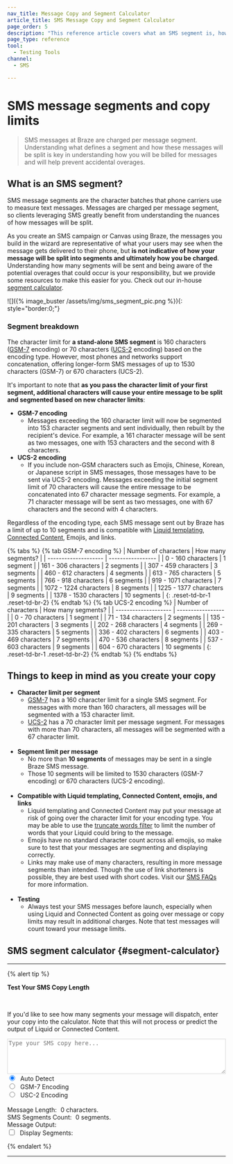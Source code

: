 ```yaml
---
nav_title: Message Copy and Segment Calculator
article_title: SMS Message Copy and Segment Calculator
page_order: 5
description: "This reference article covers what an SMS segment is, how they are counted for billing, as well as things to keep in mind when creating SMS message copy."
page_type: reference
tool:
  - Testing Tools
channel:
  - SMS

---
```


# SMS message segments and copy limits

> SMS messages at Braze are charged per message segment. Understanding what defines a segment and how these messages will be split is key in understanding how you will be billed for messages and will help prevent accidental overages.

## What is an SMS segment?

SMS message segments are the character batches that phone carriers use to measure text messages. Messages are charged per message segment, so clients leveraging SMS greatly benefit from understanding the nuances of how messages will be split.

As you create an SMS campaign or Canvas using Braze, the messages you build in the wizard are representative of what your users may see when the message gets delivered to their phone, but **is not indicative of how your message will be split into segments and ultimately how you be charged**. Understanding how many segments will be sent and being aware of the potential overages that could occur is your responsibility, but we provide some resources to make this easier for you. Check out our in-house [segment calculator](#segment-calculator).

![]({% image_buster /assets/img/sms_segment_pic.png %}){: style="border:0;"}

### Segment breakdown

The character limit for **a stand-alone SMS segment** is 160 characters ([GSM-7](https://en.wikipedia.org/wiki/GSM_03.38) encoding) or 70 characters ([UCS-2](https://en.wikipedia.org/wiki/Universal_Coded_Character_Set) encoding) based on the encoding type. However, most phones and networks support concatenation, offering longer-form SMS messages of up to 1530 characters (GSM-7) or 670 characters (UCS-2). 

It's important to note that **as you pass the character limit of your first segment, additional characters will cause your entire message to be split and segmented based on new character limits**:
- **GSM-7 encoding**
    - Messages exceeding the 160 character limit will now be segmented into 153 character segments and sent individually, then rebuilt by the recipient's device. For example, a 161 character message will be sent as two messages, one with 153 characters and the second with 8 characters. 
- **UCS-2 encoding**
    - If you include non-GSM characters such as Emojis, Chinese, Korean, or Japanese script in SMS messages, those messages have to be sent via UCS-2 encoding. Messages exceeding the initial segment limit of 70 characters will cause the entire message to be concatenated into 67 character message segments. For example, a 71 character message will be sent as two messages, one with 67 characters and the second with 4 characters. 

Regardless of the encoding type, each SMS message sent out by Braze has a limit of up to 10 segments and is compatible with [Liquid templating]({{site.baseurl}}/user_guide/personalization_and_dynamic_content/liquid/using_liquid/), [Connected Content]({{site.baseurl}}/user_guide/personalization_and_dynamic_content/connected_content/), Emojis, and links.

{% tabs %}
{% tab GSM-7 encoding %}
| Number of characters | How many segments? |
| -------------------- | ----------------- |
| 0 - 160 characters | 1 segment |
| 161 - 306 characters | 2 segments |
| 307 - 459 characters | 3 segments |
| 460 - 612 characters | 4 segments |
| 613 - 765 characters | 5 segments |
| 766 - 918 characters | 6 segments |
| 919 - 1071 characters | 7 segments |
| 1072 - 1224 characters | 8 segments |
| 1225 - 1377 characters | 9 segments |
| 1378 - 1530 characters | 10 segments |
{: .reset-td-br-1 .reset-td-br-2}
{% endtab %}
{% tab UCS-2 encoding %}
| Number of characters | How many segments? |
| -------------------- | ----------------- |
| 0 - 70 characters | 1 segment |
| 71 - 134 characters | 2 segments |
| 135 - 201 characters | 3 segments |
| 202 - 268 characters | 4 segments |
| 269 - 335 characters | 5 segments |
| 336 - 402 characters | 6 segments |
| 403 - 469 characters | 7 segments |
| 470 - 536 characters | 8 segments |
| 537 - 603 characters | 9 segments |
| 604 - 670 characters | 10 segments |
{: .reset-td-br-1 .reset-td-br-2}
{% endtab %}
{% endtabs %}

## Things to keep in mind as you create your copy

- **Character limit per segment**
    - [GSM-7](https://en.wikipedia.org/wiki/GSM_03.38) has a 160 character limit for a single SMS segment. For messages with more than 160 characters, all messages will be segmented with a 153 character limit.
    - [UCS-2](https://en.wikipedia.org/wiki/Universal_Coded_Character_Set) has a 70 character limit per message segment. For messages with more than 70 characters, all messages will be segmented with a 67 character limit.<br><br>
- **Segment limit per message**
    - No more than **10 segments** of messages may be sent in a single Braze SMS message.
    - Those 10 segments will be limited to 1530 characters (GSM-7 encoding) or 670 characters (UCS-2 encoding).<br><br>
- **Compatible with Liquid templating, Connected Content, emojis, and links**
    - Liquid templating and Connected Content may put your message at risk of going over the character limit for your encoding type. You may be able to use the [truncate words filter](https://help.shopify.com/en/themes/liquid/filters/string-filters#truncatewords) to limit the number of words that your Liquid could bring to the message.
    - Emojis have no standard character count across all emojis, so make sure to test that your messages are segmenting and displaying correctly.
    - Links may make use of many characters, resulting in more message segments than intended. Though the use of link shorteners is possible, they are best used with short codes. Visit our [SMS FAQs]({{site.baseurl}}/user_guide/message_building_by_channel/sms/faqs/) for more information.<br><br>
- **Testing**
    - Always test your SMS messages before launch, especially when using Liquid and Connected Content as going over message or copy limits may result in additional charges. Note that test messages will count toward your message limits.

## SMS segment calculator {#segment-calculator}
---

{% alert tip %}

**Test Your SMS Copy Length**

<br>

If you'd like to see how many segments your message will dispatch, enter your copy into the calculator. Note that this will not process or predict the output of Liquid or Connected Content.
<style>
  .segment_data_hide {
    display: none;
  }
  .segment {
    display: inline-flex;
    padding: 2px;
    font-size: 10px;
    overflow-wrap: break-word;
  }
  .message_output_char {
    display: inline-flex;
  }
  .hover_segment {
    background-color: #27368F ! important;
    color: #fff;
  }
  .segment_color_0 {
    background-color: #3accdd59;
  }
  .segment_color_1 {
    background-color: #ff934954;
  }
  .segment_color_2 {
    background-color: #f7918e47;
  }
  .segment_color_3 {
    background-color: #27368f30;
  }
</style>
<form id="sms_split">
  <textarea id="sms_message_split" placeholder="Type your SMS copy here..." style="width:100%;border: 1px solid #33333333;" rows="5"></textarea><br />
  <input type="radio" name="sms_type" value="auto" checked="checked" id="sms_type_auto" /> <label for="sms_type_auto" style="padding-left: 5px;"> Auto Detect</label><label id="auto_encoding" style="padding-left: 5px;"></label><br />
  <input type="radio" name="sms_type" value="gsm" id="sms_type_gsm" /> <label for="sms_type_gsm" style="padding-left: 5px;">GSM-7 Encoding</label><br />
  <input type="radio" name="sms_type" value="ucs2" id="sms_type_ucs2" /> <label for="sms_type_ucs2" style="padding-left: 5px;">USC-2 Encoding</label><br />
  <br />
  Message Length: <span id="sms_length" style="padding-left: 5px;">0</span> characters.<br />
  SMS Segments Count: <span id="sms_segments" style="padding-left: 5px;">0</span> segments. <br />
  Message Output: <span id="sms_output" style="padding-left: 5px;"></span><br />
  <input type="checkbox" id="segment_section" name="segment_section"> <label style="padding-left: 5px; margin-bottom: 0px;">Display Segments: </label>
  <span class="segment_data_hide" id="sms_segments_data"></span>
</form>
<script type="text/javascript">
var unicodeToGsm = {
0x000A: [0x0A],
0x000C: [0x1B, 0x0A],
0x000D: [0x0D],
0x0020: [0x20],
0x0021: [0x21],
0x0022: [0x22],
0x0023: [0x23],
0x0024: [0x02],
0x0025: [0x25],
0x0026: [0x26],
0x0027: [0x27],
0x0028: [0x28],
0x0029: [0x29],
0x002A: [0x2A],
0x002B: [0x2B],
0x002C: [0x2C],
0x002D: [0x2D],
0x002E: [0x2E],
0x002F: [0x2F],
0x0030: [0x30],
0x0031: [0x31],
0x0032: [0x32],
0x0033: [0x33],
0x0034: [0x34],
0x0035: [0x35],
0x0036: [0x36],
0x0037: [0x37],
0x0038: [0x38],
0x0039: [0x39],
0x003A: [0x3A],
0x003B: [0x3B],
0x003C: [0x3C],
0x003D: [0x3D],
0x003E: [0x3E],
0x003F: [0x3F],
0x0040: [0x00],
0x0041: [0x41],
0x0042: [0x42],
0x0043: [0x43],
0x0044: [0x44],
0x0045: [0x45],
0x0046: [0x46],
0x0047: [0x47],
0x0048: [0x48],
0x0049: [0x49],
0x004A: [0x4A],
0x004B: [0x4B],
0x004C: [0x4C],
0x004D: [0x4D],
0x004E: [0x4E],
0x004F: [0x4F],
0x0050: [0x50],
0x0051: [0x51],
0x0052: [0x52],
0x0053: [0x53],
0x0054: [0x54],
0x0055: [0x55],
0x0056: [0x56],
0x0057: [0x57],
0x0058: [0x58],
0x0059: [0x59],
0x005A: [0x5A],
0x005B: [0x1B, 0x3C],
0x005C: [0x1B, 0x2F],
0x005D: [0x1B, 0x3E],
0x005E: [0x1B, 0x14],
0x005F: [0x11],
0x0061: [0x61],
0x0062: [0x62],
0x0063: [0x63],
0x0064: [0x64],
0x0065: [0x65],
0x0066: [0x66],
0x0067: [0x67],
0x0068: [0x68],
0x0069: [0x69],
0x006A: [0x6A],
0x006B: [0x6B],
0x006C: [0x6C],
0x006D: [0x6D],
0x006E: [0x6E],
0x006F: [0x6F],
0x0070: [0x70],
0x0071: [0x71],
0x0072: [0x72],
0x0073: [0x73],
0x0074: [0x74],
0x0075: [0x75],
0x0076: [0x76],
0x0077: [0x77],
0x0078: [0x78],
0x0079: [0x79],
0x007A: [0x7A],
0x007B: [0x1B, 0x28],
0x007C: [0x1B, 0x40],
0x007D: [0x1B, 0x29],
0x007E: [0x1B, 0x3D],
0x00A1: [0x40],
0x00A3: [0x01],
0x00A4: [0x24],
0x00A5: [0x03],
0x00A7: [0x5F],
0x00BF: [0x60],
0x00C4: [0x5B],
0x00C5: [0x0E],
0x00C6: [0x1C],
0x00C9: [0x1F],
0x00D1: [0x5D],
0x00D6: [0x5C],
0x00D8: [0x0B],
0x00DC: [0x5E],
0x00DF: [0x1E],
0x00E0: [0x7F],
0x00E4: [0x7B],
0x00E5: [0x0F],
0x00E6: [0x1D],
0x00C7: [0x09],
0x00E8: [0x04],
0x00E9: [0x05],
0x00EC: [0x07],
0x00F1: [0x7D],
0x00F2: [0x08],
0x00F6: [0x7C],
0x00F8: [0x0C],
0x00F9: [0x06],
0x00FC: [0x7E],
0x0393: [0x13],
0x0394: [0x10],
0x0398: [0x19],
0x039B: [0x14],
0x039E: [0x1A],
0x03A0: [0x16],
0x03A3: [0x18],
0x03A6: [0x12],
0x03A8: [0x17],
0x03A9: [0x15],
0x20AC: [0x1B, 0x65]
}
var smsutil = {
map: function (sub, func) { return [].map.apply(sub, [func]) },
concatMap: function (sub, func) { return [].concat.apply([], smsutil.map(sub, func)); },
id: function (x) { return x; },
isHighSurrogate: function (c) {
var codeUnit = (c.charCodeAt != undefined) ? c.charCodeAt(0) : c;
  return codeUnit >= 0xD800 && codeUnit <= 0xDBFF;
},
numberToHexString: function(number) {
var number = number.toString(16);
if(number.length == 1) { number = "0" + number; }
  return "0x" + number;
},
hexEncode: (codeUnit) => "0x"+codeUnit.toString(16).padStart(4, '0').toUpperCase(),
/**
take a string and return a list of the Unicode characters
*/
unicodeCharacters: function (string) {
var chars = smsutil.map(string, smsutil.id);
var result = [];
while (chars.length > 0) {
    if (smsutil.isHighSurrogate(chars[0])) {
        result.push(chars.shift() + chars.shift())
    } else {
        result.push(chars.shift());
    }
}
return result;
},
/**
take a string and return a list of the Unicode codepoints
*/
unicodeCodePoints: function (string) {
var charCodes = smsutil.map(string, function (x) { return x.charCodeAt(0); });
var result = [];
while (charCodes.length > 0) {
    if (smsutil.isHighSurrogate(charCodes[0])) {
        var high = charCodes.shift();
        var low = charCodes.shift();
        result.push(((high - 0xD800) * 0x400) + (low - 0xDC00) + 0x10000)
    } else {
        result.push(charCodes.shift());
    }
}
return result;
},
/**
Encode a single (unicode) character into UTF16 "bytes"
A single unicode character may be 2 javascript characters
*/
encodeCharUtf16: function (char) {
  if (char.length === 2) {
    return [char.charCodeAt(0), char.charCodeAt(1)];
  } else {
    return [0x00, char.charCodeAt(0)];
  }
},
/**
Encode a single character into GSM0338 "bytes"
*/
encodeCharGsm: function (char) {
return unicodeToGsm[char.charCodeAt(0)];
},
_encodeEachWith: function (doEncode) {
return function (s) {
    return smsutil.map(smsutil.unicodeCharacters(s), doEncode);
}
},
pickencoding: function (s) {
// choose gsm if possible otherwise ucs2
if(smsutil.unicodeCodePoints(s).every(function (x) {return x in unicodeToGsm})) {
  $('#auto_encoding').html("(GSM)");
  return "gsm";
} else {
  $('#auto_encoding').html("(USC-2)");
  return "ucs2";
}
},
_segmentWith: function (maxSingleSegmentSize, maxConcatSegmentSize, doEncode) {
return function (listOfUnichrs) {
    var bytes = smsutil.map(listOfUnichrs, doEncode);
    if (listOfUnichrs.length == 0) {
        return [];
    } else if ([].concat.apply([], bytes).length <= maxSingleSegmentSize) {
        return [{text:listOfUnichrs, bytes: bytes}];
    }
    var segments = []
    while(listOfUnichrs.length > 0) {
        var segment = {text: [], bytes: []};
        var length = 0;
        function nextChrLen() {
            return bytes[0] === undefined ? length : length + bytes[0].length;
        }
        while(listOfUnichrs.length > 0 && nextChrLen() <= maxConcatSegmentSize) {
            var c = listOfUnichrs.shift()
            var b = bytes.shift();
            segment.text.push(c);
            segment.bytes.push(b);
            if(b != undefined) length += b.length;
        }
        segments.push(segment);
    }
    return segments;
}
}
}
var encoder = {
gsm: smsutil._encodeEachWith(smsutil.encodeCharGsm),
ucs2: smsutil.encodeCharUtf16,
auto: function (s) { return encoder[smsutil.pickencoding(s)](s); },
}
var segmenter = {
gsm: smsutil._segmentWith(160, 153, smsutil.encodeCharGsm),
ucs2: smsutil._segmentWith(140, 134, smsutil.encodeCharUtf16),
auto: function (s) { return segmenter[smsutil.pickencoding(s)](s); },
}
function updateSMSSplit(){
    var sms_text = $('#sms_message_split').val();
    var sms_type = $('#sms_split input[name=sms_type]:checked').val();
    var unicodeinput = smsutil.unicodeCharacters(sms_text);
    var encodedChars = encoder[sms_type](sms_text);
    var smsSegments = segmenter[sms_type](unicodeinput);
    var escCharCount = (sms_text.match(/\^|€|{|}|\[|\]|~/g) || []).length;
    $('#sms_length').html(sms_text.length + escCharCount);
    $('#sms_segments').html(smsSegments.length);
    const segmentColors = (i) => `segment_color_${i > 3 ? i%3 : i}`;
    const segmentsHtml = smsSegments.map((segment,segment_index) =>  segment.bytes.map((byte, i) => `<div id='sms_segments_data_${segment_index}-${i}' class='segment ${segmentColors(segment_index)}'>${byte.map(b => smsutil.hexEncode(b)).join(" ")}</div>`).join(""));
    const messageOutput = smsSegments.map((segment,segment_index) =>  segment.text.map((ch, i) => `<div id='message_output_data_${segment_index}-${i}' class='message_output_char ${segmentColors(segment_index)}'>${ch !== " " ? ch : "&nbsp;"}</div>`).join(""));
    $('#sms_output').html(messageOutput);
    $('#sms_segments_data').html(segmentsHtml);
    $('#segment_section').click(function() {
      if($(this).is(":checked")) {
        $("#sms_segments_data").show();
      }
      else {
        $("#sms_segments_data").hide();
      }
    })
}
const implementHover = (hover_id, input_id_prefix, output_id_prefix) => {
  $(hover_id).mouseover(function(e){
    var input_id = e.target.id;
    var index = input_id.split(input_id_prefix)[1];
    if(!index) {
      return;
    }
    var output_id = `#${output_id_prefix}${index}`;
    $(`${output_id}, #${input_id}`).addClass("hover_segment");
    $(`#${input_id}`).mouseleave(function() {
    $(`${output_id}, #${input_id}`).removeClass("hover_segment");
  });
});
};
//highlight segment to message output
implementHover("#sms_segments_data", "sms_segments_data_", "message_output_data_");
//highlight message output to segment
implementHover("#sms_output", "message_output_data_", "sms_segments_data_");
$('#sms_message_split').on("input", function(e){
  $('#auto_encoding').html("");
  updateSMSSplit();
});
$('#sms_split input[name=sms_type]').change(function(e){
    $('#auto_encoding').html("");
    updateSMSSplit();
});
</script>

{% endalert %}

---